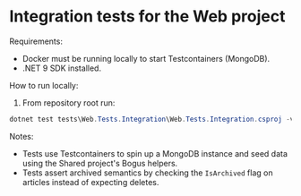 # Integration tests for the Web project

Requirements:

- Docker must be running locally to start Testcontainers (MongoDB).
- .NET 9 SDK installed.

How to run locally:

1. From repository root run:

```powershell
dotnet test tests\Web.Tests.Integration\Web.Tests.Integration.csproj -v minimal
```

Notes:

- Tests use Testcontainers to spin up a MongoDB instance and seed data using the Shared project's Bogus helpers.
- Tests assert archived semantics by checking the `IsArchived` flag on articles instead of expecting deletes.
